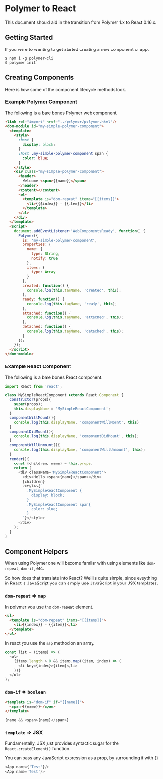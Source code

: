 # Polymer to React
This document should aid in the transition from Polymer 1.x to React 0.16.x.


## Getting Started
If you were to wanting to get started creating a new component or app.


```
$ npm i -g polymer-cli
$ polymer init
```



## Creating Components
Here is how some of the component lifecycle methods look.


### Example Polymer Component
The following is a bare bones Polymer web component.

```html
<link rel="import" href="../polymer/polymer.html"/>
<dom-module id="my-simple-polymer-component">
  <template>
    <style>
      :host {
        display: block;
      }
      :host .my-simple-polymer-component span {
        color: blue;
      }
    </style>
    <div class="my-simple-polymer-component">
      <header>
        Welcome <span>{{name}}</span>
      </header>
      <content></content>
      <ul>
        <template is="dom-repeat" items="[[items]]">
          <li>{{$index}} - {{item}}</li>
        </template>
      </ul>
    </div>
  </template>
  <script>
    document.addEventListener('WebComponentsReady', function() {
      Polymer({
        is: 'my-simple-polymer-component',
        properties: {
          name: {
            type: String,
            notify: true
          },
          items: {
            type: Array
          }
        },
        created: function() {
          console.log(this.tagName, 'created', this);
        },
        ready: function() {
          console.log(this.tagName, 'ready', this);
        },
        attached: function() {
          console.log(this.tagName, 'attached', this);
        },
        detached: function() {
          console.log(this.tagName, 'detached', this);
        }
      });
    });
  </script>
</dom-module>
```

### Example React Component
The following is a bare bones React component.

```js
import React from 'react';

class MySimpleReactComponent extends React.Component {
  constructor(props){
    super(props);
    this.displayName = 'MySimpleReactComponent';
  }
  componentWillMount(){
    console.log(this.displayName, 'componentWillMount', this);
  }
  componentDidMount(){
    console.log(this.displayName, 'componentDidMount', this);
  }
  componentWillUnmount(){
    console.log(this.displayName, 'componentWillUnmount', this);
  }
  render(){
    const {children, name} = this.props;
    return (
      <div className='MySimpleReactComponent'>
        <div>Hello <span>{name}</span></div>
        {children}
        <style>{`
          .MySimpleReactComponent {
            display: block;
          }
          .MySimpleReactComponent span{
            color: blue;
          }
        `}</style>
      </div>
    );
  }
}
```



## Component Helpers
When using Polymer one will become familar with using elements like `dom-repeat`, `dom-if`, etc.

So how does that translate into React? Well is quite simple, since eveything in React is JavaScript you can simply use JavaScript in your JSX templates.


### `dom-repeat` => `map`


In polymer you use the `dom-repeat` element.

```html
<ul>
  <template is="dom-repeat" items="[[items]]">
    <li>{{index}} - {{item}}</li>
  </template>
</ul>
```

In react you use the `map` method on an array.

```js
const list = (items) => (
  <ul>
    {items.length > 0 && items.map((item, index) => (
      <li key={index}>{item}</li>
    ))}
  </ul>
);
```


### `dom-if` => `boolean`

```html
<template is="dom-if" if="[[name]]">
  <span>{{name}}</span>
</template>
```

```js
{name && <span>{name}</span>}
```

### `template` => JSX
Fundamentally, JSX just provides syntactic sugar for the `React.createElement()` function.


You can pass any JavaScript expression as a prop, by surrounding it with {}

```js
<App name={'Test'}/>
<App name='Test'/>
```
